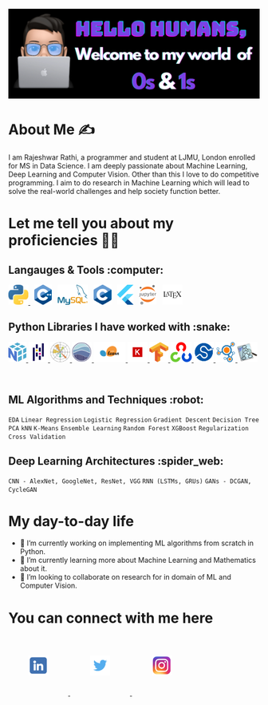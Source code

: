 ![](https://github.com/rajrathi/rajrathi/blob/main/banner.png)

# About Me :writing_hand:

I am Rajeshwar Rathi, a programmer and student at LJMU, London enrolled for MS in Data Science. I am deeply passionate about Machine Learning, Deep Learning and Computer Vision. Other than this I love to do competitive programming. I aim to do research in Machine Learning which will lead to solve the real-world challenges and help society function better.

# Let me tell you about my proficiencies :technologist:
<h2> Langauges & Tools :computer: </h2>
<p>
  <a href="https://www.python.org/doc">
  <img src="https://github.com/rajrathi/rajrathi/blob/main/images/py.png" height="40"> </a> &nbsp;
  <a href="https://isocpp.org/">
  <img src="https://github.com/rajrathi/rajrathi/blob/main/images/cpp.png" height="40" ></a> &nbsp;
  <a href="https://dev.mysql.com/doc/">
  <img src="https://github.com/rajrathi/rajrathi/blob/main/images/mysql.png" height="40" ></a> &nbsp;
  <img src="https://github.com/rajrathi/rajrathi/blob/main/images/c.png" height="40"> &nbsp;
  <a href="https://docs.flutter.dev/">
  <img src="https://github.com/rajrathi/rajrathi/blob/main/images/flutter.png" height="40"></a> &nbsp;
  <a href="https://jupyter.org/">
  <img src="https://github.com/rajrathi/rajrathi/blob/main/images/jupyter.png" height="40"></a> &nbsp;
  <a href="https://www.latex-project.org/help/documentation/">
  <img src="https://github.com/rajrathi/rajrathi/blob/main/images/latex.png" height="40"></a>
</p>
<h2> Python Libraries I have worked with :snake: </h2>
<p>
  <a href="https://numpy.org/doc/stable/">
  <img src="https://github.com/rajrathi/rajrathi/blob/main/images/np.png" height="40"> </a>
  <a href="https://pandas.pydata.org/docs/">
  <img src="https://github.com/rajrathi/rajrathi/blob/main/images/pd.png" height="40"> </a>
  <a href="https://matplotlib.org/stable/users/index.html">
  <img src="https://github.com/rajrathi/rajrathi/blob/main/images/matplot.png" height="40"> </a>
  <a href="https://seaborn.pydata.org/tutorial.html">
  <img src="https://github.com/rajrathi/rajrathi/blob/main/images/sns.png" height="40"> </a>
  <a href="https://scikit-learn.org/stable/">
  <img src="https://github.com/rajrathi/rajrathi/blob/main/images/sklearn.png" height="40"> </a>
  <a href="https://keras.io/guides/">
  <img src="https://github.com/rajrathi/rajrathi/blob/main/images/keras.png" height="40"> </a>
  <a href="https://www.tensorflow.org/guide">
  <img src="https://github.com/rajrathi/rajrathi/blob/main/images/tf.png" height="40"> </a>
  <a href="https://opencv.org/">
  <img src="https://github.com/rajrathi/rajrathi/blob/main/images/opencv.png" height="40"> </a>
  <a href="https://docs.scipy.org/doc/scipy/">
  <img src="https://github.com/rajrathi/rajrathi/blob/main/images/scipy.png" height="40"> </a>
  <a href="https://networkx.org/documentation/stable/tutorial.html">
  <img src="https://github.com/rajrathi/rajrathi/blob/main/images/nx.png" height="40"> </a>
  <a href="https://www.graphviz.org/">
  <img src="https://github.com/rajrathi/rajrathi/blob/main/images/graphviz.png" height="40"> </a>
</p>
<br>
<h2> ML Algorithms and Techniques :robot: </h2>
  <code>EDA</code> <code>Linear Regression</code> <code>Logistic Regression</code> <code>Gradient Descent</code> <code>Decision Tree</code> <code>PCA</code> <code>kNN</code> <code>K-Means</code>  <code>Ensemble Learning</code> <code>Random Forest</code> <code>XGBoost</code> <code>Regularization</code> <code>Cross Validation</code>
<h2> Deep Learning Architectures :spider_web: </h2>
<code>CNN - AlexNet, GoogleNet, ResNet, VGG</code> <code>RNN (LSTMs, GRUs)</code> <code>GANs - DCGAN, CycleGAN</code> 

# My day-to-day life
- 🔭 I’m currently working on implementing ML algorithms from scratch in Python.
- 🌱 I’m currently learning more about Machine Learning and Mathematics about it.
- 👯 I’m looking to collaborate on research for in domain of ML and Computer Vision.

# You can connect with me here
<p>
  <a href="https://www.linkedin.com/in/rajeshwarrathi/">
  <img src="https://github.com/rajrathi/rajrathi/blob/main/images/likedin.png" height="40" style="padding: 40px;"> </a>
  <a href="https://twitter.com/raj_rathi11">
  <img src="https://github.com/rajrathi/rajrathi/blob/main/images/twitter.png" height="40" style="padding: 40px;"> </a>
  <a href="https://www.instagram.com/raj.r.rathi/">
  <img src="https://github.com/rajrathi/rajrathi/blob/main/images/ig.png" height="40" style="padding: 40px;"> </a>
</p>



